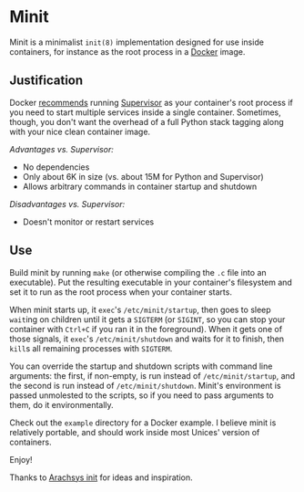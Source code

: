 Minit
=====

Minit is a minimalist `init(8)` implementation designed for use inside
containers, for instance as the root process in a
[Docker](https://www.docker.io/) image.

Justification
-------------

Docker
[recommends](https://docs.docker.io/en/latest/examples/using_supervisord/)
running [Supervisor](http://supervisord.org/) as your container's root process
if you need to start multiple services inside a single container.  Sometimes,
though, you don't want the overhead of a full Python stack tagging along with
your nice clean container image.

*Advantages vs. Supervisor:*
 * No dependencies
 * Only about 6K in size (vs. about 15M for Python and Supervisor)
 * Allows arbitrary commands in container startup and shutdown

*Disadvantages vs. Supervisor:*
 * Doesn't monitor or restart services

Use
---

Build minit by running `make` (or otherwise compiling the `.c` file into an
executable).  Put the resulting executable in your container's filesystem and
set it to run as the root process when your container starts.

When minit starts up, it `exec`'s `/etc/minit/startup`, then goes to sleep
`wait`ing on children until it gets a `SIGTERM` (or `SIGINT`, so you can stop
your container with `Ctrl+C` if you ran it in the foreground).  When it gets
one of those signals, it `exec`'s `/etc/minit/shutdown` and waits for it to
finish, then `kill`s all remaining processes with `SIGTERM`.

You can override the startup and shutdown scripts with command line arguments:
the first, if non-empty, is run instead of `/etc/minit/startup`, and the second
is run instead of `/etc/minit/shutdown`.  Minit's environment is passed
unmolested to the scripts, so if you need to pass arguments to them, do it
environmentally.

Check out the `example` directory for a Docker example.  I believe minit is
relatively portable, and should work inside most Unices' version of containers.


Enjoy!

Thanks to [Arachsys init](https://github.com/arachsys/init) for ideas and
inspiration.
